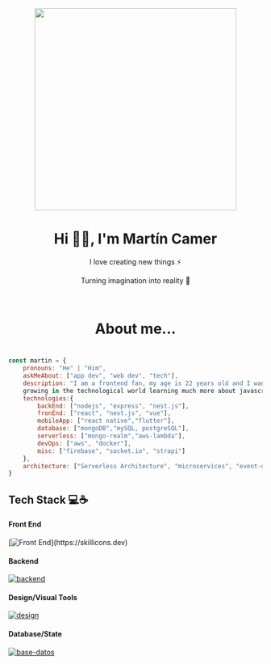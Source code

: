 <div align="center">
 <img width='400px' height="400px" src="https://media.tenor.com/NCRHhqkXrJYAAAAi/programmers-go-internet.gif"/>
</div>

<h1 align="center"> Hi 👋🏻, I'm Martín Camer</br> 
</h1>
<p align="center">I love creating new things ⚡</p>
<p align="center">Turning imagination into reality 🚀</p>
<p align="center">
 <a href="https://martin-camer.vercel.app/es" target="_blank"><img alt="" src="https://img.shields.io/badge/Portfolio-000?logo=vercel&logoColor=yellow&style=for-the-badge" style="vertical-align:center" /></a>
<a href="https://twitter.com/martin_camer" target="_blank"><img alt="" src="https://img.shields.io/badge/Twitter-000?logo=Twitter&logoColor=1DA1F2&style=for-the-badge" style="vertical-align:center" /></a>
<a href="https://www.linkedin.com/in/martin-camer-115651201/" target="_blank"><img alt="" src="https://img.shields.io/badge/LinkedIn-000?logo=linkedin&logoColor=0A66C2&style=for-the-badge" style="vertical-align:center" /></a>
<a href="https://www.instagram.com/martincamer011/" target="_blank"><img alt="" src="https://img.shields.io/badge/Instagram-000?style=for-the-badge&logo=Instagram&logoColor=E4405F" style="vertical-align:center" /></a></p>

## <h1 align="center">About me... <h1/>  

```javascript
const martin = {
    pronouns: "He" | "Him",
    askMeAbout: ["app dev", "web dev", "tech"],
    description: "I am a frontend fan, my age is 22 years old and I want to continue
    growing in the technological world learning much more about javascript!",
    technologies:{
        backEnd: ["nodejs", "express", "nest.js"],
        fronEnd: ["react", "next.js", "vue"],
        mobileApp: ["react native","flutter"],
        database: ["mongoDB","mySQL, postgreSQL"],
        serverless: ["mongo-realm","aws-lambda"],
        devOps: ["aws", "docker"],
        misc: ["firebase", "socket.io", "strapi"]
    },
    architecture: ["Serverless Architecture", "microservices", "event-driven", "Single page applications"],
}
```

## Tech Stack 💻☕️
#### Front End
[![Front End](https://skillicons.dev/icons?i=js,html,css,tailwind,react,vue,sass,chakraui,)](https://skillicons.dev)

#### Backend
[![backend](https://skillicons.dev/icons?i=nodejs,express,nest)](https://skillicons.dev)

#### Design/Visual Tools
[![design](https://skillicons.dev/icons?i=figma,photoshop,illustrator)](https://skillicons.dev)

#### Database/State
[![base-datos](https://skillicons.dev/icons?i=mongodb,postgresql,mysql)](https://skillicons.dev)


